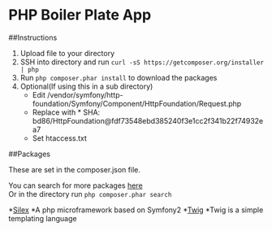PHP Boiler Plate App
==========

##Instructions

1. Upload file to your directory  
2. SSH into directory and run `curl -sS https://getcomposer.org/installer | php`    
3. Run `php composer.phar install` to download the packages 
4. Optional(If using this in a sub directory)
    * Edit /vendor/symfony/http-foundation/Symfony/Component/HttpFoundation/Request.php
    * Replace with * SHA: bd86/HttpFoundation@fdf73548ebd385240f3e1cc2f341b22f74932ea7
    * Set htaccess.txt 

##Packages

These are set in the composer.json file.   

You can search for more packages [here](https://packagist.org/)  
Or in the directory run `php composer.phar search`

*[Silex](http://silex.sensiolabs.org/documentation/)
    *A php microframework based on Symfony2
*[Twig](http://twig.sensiolabs.org/documentation/)
    *Twig is a simple templating language

